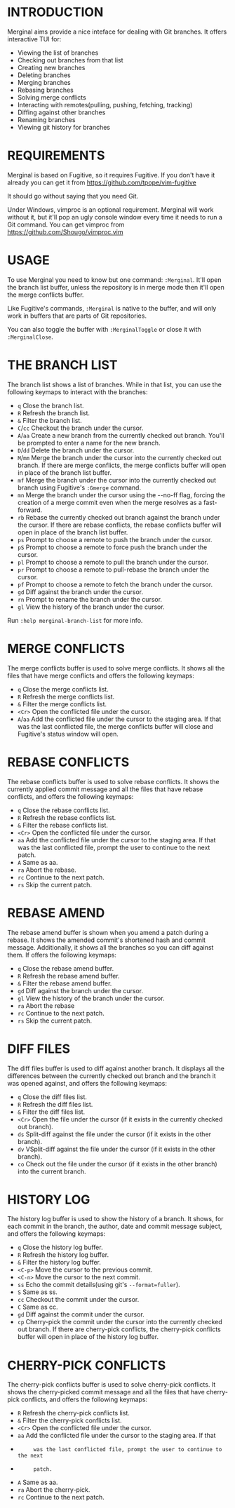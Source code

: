 INTRODUCTION
============

Merginal aims provide a nice inteface for dealing with Git branches.  It
offers interactive TUI for:

 * Viewing the list of branches
 * Checking out branches from that list
 * Creating new branches
 * Deleting branches
 * Merging branches
 * Rebasing branches
 * Solving merge conflicts
 * Interacting with remotes(pulling, pushing, fetching, tracking)
 * Diffing against other branches
 * Renaming branches
 * Viewing git history for branches


REQUIREMENTS
============

Merginal is based on Fugitive, so it requires Fugitive. If you don't have it
already you can get it from https://github.com/tpope/vim-fugitive

It should go without saying that you need Git.

Under Windows, vimproc is an optional requirement. Merginal will work without
it, but it'll pop an ugly console window every time it needs to run a Git
command. You can get vimproc from https://github.com/Shougo/vimproc.vim


USAGE
=====

To use Merginal you need to know but one command: `:Merginal`. It'll open the
branch list buffer, unless the repository is in merge mode then
it'll open the merge conflicts buffer.

Like Fugitive's commands, `:Merginal` is native to the buffer, and will only
work in buffers that are parts of Git repositories.

You can also toggle the buffer with `:MerginalToggle` or close it with
`:MerginalClose`.


THE BRANCH LIST
===============

The branch list shows a list of branches. While in that list, you can use the
following keymaps to interact with the branches:

* `q`      Close the branch list.
* `R`      Refresh the branch list.
* `&`      Filter the branch list.
* `C`/`cc` Checkout the branch under the cursor.
* `A`/`aa` Create a new branch from the currently checked out branch. You'll be
           prompted to enter a name for the new branch.
* `D`/`dd` Delete the branch under the cursor.
* `M`/`mm` Merge the branch under the cursor into the currently checked out
           branch. If there are merge conflicts, the merge conflicts
           buffer will open in place of the branch list buffer.
* `mf`     Merge the branch under the cursor into the currently checked out branch
           using Fugitive's `:Gmerge` command.
* `mn`     Merge the branch under the cursor using the --no-ff flag, forcing the
           creation of a merge commit even when the merge resolves as a fast-forward.
* `rb`     Rebase the currently checked out branch against the branch under the
           cursor. If there are rebase conflicts, the rebase conflicts buffer will open in place of
           the branch list buffer.
* `ps`     Prompt to choose a remote to push the branch under the cursor.
* `pS`     Prompt to choose a remote to force push the branch under the cursor.
* `pl`     Prompt to choose a remote to pull the branch under the cursor.
* `pr`     Prompt to choose a remote to pull-rebase the branch under the cursor.
* `pf`     Prompt to choose a remote to fetch the branch under the cursor.
* `gd`     Diff against the branch under the cursor.
* `rn`     Prompt to rename the branch under the cursor.
* `gl`     View the history of the branch under the cursor.

Run `:help merginal-branch-list` for more info.


MERGE CONFLICTS
===============

The merge conflicts buffer is used to solve merge conflicts. It shows all the
files that have merge conflicts and offers the following keymaps:

* `q`      Close the merge conflicts list.
* `R`      Refresh the merge conflicts list.
* `&`      Filter the merge conflicts list.
* `<Cr>`   Open the conflicted file under the cursor.
* `A`/`aa` Add the conflicted file under the cursor to the staging area. If that
           was the last conflicted file, the merge conflicts buffer will close and
           Fugitive's status window will open.


REBASE CONFLICTS
================

The rebase conflicts buffer is used to solve rebase conflicts. It shows the
currently applied commit message and all the files that have rebase conflicts,
and offers the following keymaps:

* `q`      Close the rebase conflicts list.
* `R`      Refresh the rebase conflicts list.
* `&`      Filter the rebase conflicts list.
* `<Cr>`   Open the conflicted file under the cursor.
* `aa`     Add the conflicted file under the cursor to the staging area. If
           that was the last conflicted file, prompt the user to continue to
           the next patch.
* `A`      Same as aa.
* `ra`     Abort the rebase.
* `rc`     Continue to the next patch.
* `rs`     Skip the current patch.


REBASE AMEND
================

The rebase amend buffer is shown when you amend a patch during a rebase. It
shows the amended commit's shortened hash and commit message. Additionally, it
shows all the branches so you can diff against them. If offers the following
keymaps:

* `q`      Close the rebase amend buffer.
* `R`      Refresh the rebase amend buffer.
* `&`      Filter the rebase amend buffer.
* `gd`     Diff against the branch under the cursor.
* `gl`     View the history of the branch under the cursor.
* `ra`     Abort the rebase
* `rc`     Continue to the next patch.
* `rs`     Skip the current patch.


DIFF FILES
==========
The diff files buffer is used to diff against another branch. It displays all
the differences between the currently checked out branch and the branch it was
opened against, and offers the following keymaps:

* `q`      Close the diff files list.
* `R`      Refresh the diff files list.
* `&`      Filter the diff files list.
* `<Cr>`   Open the file under the cursor (if it exists in the currently checked
           out branch).
* `ds`     Split-diff against the file under the cursor (if it exists in the other
           branch).
* `dv`     VSplit-diff against the file under the cursor (if it exists in the other
           branch).
* `co`     Check out the file under the cursor (if it exists in the other branch)
           into the current branch.


HISTORY LOG
===========

The history log buffer is used to show the history of a branch. It shows, for
each commit in the branch, the author, date and commit message subject, and
offers the following keymaps:

* `q`      Close the history log buffer.
* `R`      Refresh the history log buffer.
* `&`      Filter the history log buffer.
* `<C-p>`  Move the cursor to the previous commit.
* `<C-n>`  Move the cursor to the next commit.
* `ss`     Echo the commit details(using git's `--format=fuller`).
* `S`      Same as ss.
* `cc`     Checkout the commit under the cursor.
* `C`      Same as cc.
* `gd`     Diff against the commit under the cursor.
* `cp`     Cherry-pick the commit under the cursor into the currently checked out
           branch. If there are cherry-pick conflicts, the
           cherry-pick conflicts buffer will open in place of the
           history log buffer.


CHERRY-PICK CONFLICTS
=====================

The cherry-pick conflicts buffer is used to solve cherry-pick conflicts. It
shows the cherry-picked commit message and all the files that have cherry-pick
conflicts, and offers the following keymaps:

* `R`      Refresh the cherry-pick conflicts list.
* `&`      Filter the cherry-pick conflicts list.
* `<Cr>`   Open the conflicted file under the cursor.
* `aa`     Add the conflicted file under the cursor to the staging area. If that
*          was the last conflicted file, prompt the user to continue to the next
*          patch.
* `A`      Same as aa.
* `ra`     Abort the cherry-pick.
* `rc`     Continue to the next patch.
